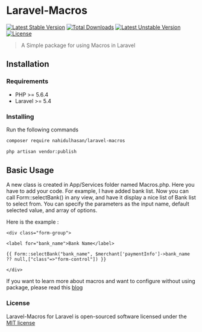 # Laravel-Macros

[![Latest Stable Version](https://poser.pugx.org/nahidulhasan/laravel-macros/v/stable)](https://packagist.org/packages/nahidulhasan/laravel-macros)
[![Total Downloads](https://poser.pugx.org/nahidulhasan/laravel-macros/downloads)](https://packagist.org/packages/nahidulhasan/laravel-macros)
[![Latest Unstable Version](https://poser.pugx.org/nahidulhasan/laravel-macros/v/unstable)](https://packagist.org/packages/nahidulhasan/laravel-macros)
[![License](https://poser.pugx.org/nahidulhasan/laravel-macros/license)](https://packagist.org/packages/nahidulhasan/laravel-macros)


> A Simple package for using Macros in Laravel


## Installation


### Requirements
   -  PHP >= 5.6.4
   - Laravel >= 5.4
   
### Installing    
Run the following commands
```sh
composer require nahidulhasan/laravel-macros

php artisan vendor:publish

```

## Basic Usage

A new class is created in App/Services folder named Macros.php. Here you have to add your code. 
For example, I have added bank list.
Now you can call Form::selectBank() in any view, and have it display a nice list of Bank list to select from. You can specify the parameters as the input name, default selected value, and array of options.

Here is the example :
```
<div class="form-group">

<label for="bank_name">Bank Name</label>

{{ Form::selectBank("bank_name", $merchant['paymentInfo']->bank_name ?? null,["class"=>"form-control"]) }}

</div>
```
If you want to learn more about macros and want to configure without using package, please read this [blog](https://medium.com/@NahidulHasan/how-to-use-macros-in-laravel-a9078a0610f9)

###  License
Laravel-Macros for Laravel is open-sourced software licensed under the [MIT license](http://opensource.org/licenses/MIT)